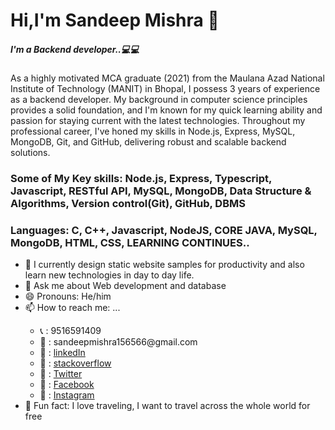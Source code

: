 <html>
  <body style="backgroundcolor:black;text:white">

<h1>Hi,I'm Sandeep Mishra 🙋‍</h1>
  
  <h5> I'm a Backend developer..💻💻 </h5> 
  <p>As a highly motivated MCA graduate (2021) from the Maulana Azad National Institute of Technology (MANIT) in Bhopal, I possess 3 years of experience as a backend developer. My background in computer science principles provides a solid foundation, and I'm known for my quick learning ability and passion for staying current with the latest technologies. Throughout my professional career, I've honed my skills in Node.js, Express, MySQL, MongoDB, Git, and GitHub, delivering robust and scalable backend solutions.</p>

  <h3>Some of My Key skills:  Node.js, Express, Typescript, Javascript, RESTful API, MySQL, MongoDB, Data Structure & Algorithms, Version control(Git), GitHub, DBMS</h3>
  <h3>Languages: C, C++, Javascript, NodeJS, CORE JAVA, MySQL, MongoDB, HTML, CSS, LEARNING CONTINUES..</h3> 
  
   <ul>
   <li>🌱 I currently design static website samples for productivity and also learn new technologies in day to day life.</li>
   <li> 💬 Ask me about Web development and database</li>
   <li>😄 Pronouns: He/him</li>
   <li>📫 How to reach me: ... </li>
   <ul>
   <li>📞 : 9516591409</li>
   <li>📩 : sandeepmishra156566@gmail.com </li>
   <li>🔗 : <a href="https://www.linkedin.com/in/sandeepmishra156566/">linkedIn</a></li>
   <li>🔗 : <a href="https://stackoverflow.com/users/13263583/sandeep-mishra?tab=profile">stackoverflow</a></li>
   <li>🔗 : <a href="https://twitter.com/SANDEEP50448451">Twitter</a></li>
   <li>🔗 : <a href="https://www.facebook.com/profile.php?id=100003234054906">Facebook</a></li>
   <li>🔗 : <a href="https://www.instagram.com/sandeeep_mishra_/">Instagram</a></li>
   
   </ul>
   <li>👯 Fun fact: I love traveling, I want to travel across the whole world for free</li>
   </ul>
     </body>
</html>
  
  
  
 
  
  
  
  
   
     
  

<!--
**sandy0280/sandy0280** is a ✨ _special_ ✨ repository because its `README.md` (this file) appears on your GitHub profile.

Here are some ideas to get you started:

-  I’m currently working on ...
-  <img align= "right" src ="D:\SANDEEP IMAGES\sandeep\20190609_205154/ frame" alt="Content not available">
-  I’m looking to collaborate on ...
- 🤔 I’m looking for help with ...
  
-->
